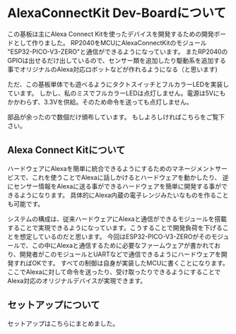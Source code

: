 # AlexaConnectKit Dev-Boardについて
この基板は主にAlexa Connect Kitを使ったデバイスを開発するための開発ボードとして作りました。
RP2040をMCUにAlexaConnectKitのモジュール "ESP32-PICO-V3-ZERO"と通信ができるようになっています。
またRP2040のGPIOは出せるだけ出しているので、センサー類を追加したり駆動系を追加する事でオリジナルのAlexa対応ロボットなどが作れるようになる（と思います)

ただ、この基板単体でも遊べるようにタクトスイッチとフルカラーLEDを実装しています。
しかし、私のミスでフルカラーLEDは点灯しません。電源は5Vにもかかわらず、3.3Vを供給。そのため命令を送っても点灯しません。

部品が余ったので数個だけ頒布しています。
もしよろしければこちらをご覧下さい。


## Alexa Connect Kitについて
ハードウェアにAlexaを簡単に統合できるようにするためのマネージメントサービスで、これを使うことでAlexaに話しかけるとハードウェアを動かしたり、
逆にセンサー情報をAlexaに送る事ができるハードウェアを簡単に開発する事ができるようになります。
具体的にAlexa内蔵の電子レンジみたいなものを作ることも可能です。

システムの構成は、従来ハードウェアにAlexaと通信ができるモジュールを搭載することで実現できるようになっています。こうすることで開発負荷を下げることを想定しているのだと思います。
今回はESP32-PICO-V3-ZEROがそのモジュールで、この中にAlexaと通信するために必要なファームウェアが書かれており、開発者がこのモジュールとUARTなどで通信できるようにハードウェアを開発すればOKです。
すべての制御は自身が実装したMCUに書くことになります。ここでAlexaに対して命令を送ったり、受け取ったりできるようにすることでAlexa対応のオリジナルデバイスが実現できます。

## セットアップについて
セットアップはこちらにまとめました。
